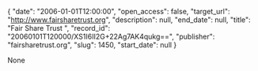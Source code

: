 {
  "date": "2006-01-01T12:00:00", 
  "open_access": false, 
  "target_url": "http://www.fairsharetrust.org", 
  "description": null, 
  "end_date": null, 
  "title": "Fair Share Trust ", 
  "record_id": "20060101T120000/XS1I6II2G+22Ag7AK4qukg==", 
  "publisher": "fairsharetrust.org", 
  "slug": 1450, 
  "start_date": null
}

None